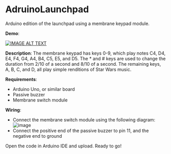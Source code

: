 # AdruinoLaunchpad
Arduino edition of the launchpad using a membrane keypad module.

**Demo**:

[![IMAGE ALT TEXT](http://img.youtube.com/vi/zgyXCxDwNDc/0.jpg)](http://www.youtube.com/watch?v=zgyXCxDwNDc "Arduino Launchpad Demo")




**Description**: The membrane keypad has keys 0-9, which play notes C4, D4, E4, F4, G4, A4, B4, C5, E5, and D5. The * and # keys are used to change the duration from 2/10 of a second and 8/10 of a second. The remaining keys, A, B, C, and D, all play simple renditions of Star Wars music.

**Requirements**: 
- Arduino Uno, or similar board
- Passive buzzer
- Membrane switch module

**Wiring**:
- Connect the membrane switch module using the following diagram:
![image](https://github.com/user-attachments/assets/f73ec139-add7-4541-a254-f49b87d4e8ab)
- Connect the positive end of the passive buzzer to pin 11, and the negative end to ground

Open the code in Arduino IDE and upload.
Ready to go!
